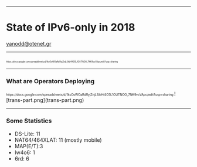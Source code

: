 
---
# State of IPv6-only in 2018
yanodd@otenet.gr

---
<span style="font-size:0.4em">
https://docs.google.com/spreadsheets/d/1ksOoWOaRdRyjZnjLSikHf4O5L1OUTNOO_7NK9vcVApc/edit?usp=sharing
</span>

---
### What are Operators Deploying
<span style="font-size:0.6em">
https://docs.google.com/spreadsheets/d/1ksOoWOaRdRyjZnjLSikHf4O5L1OUTNOO_7NK9vcVApc/edit?usp=sharing
</span>
![trans-part.png](trans-part.png)

---
### Some Statistics

- DS-Lite: 11
- NAT64/464XLAT: 11 (mostly mobile)
- MAP(E/T):3
- lw4o6: 1
- 6rd: 6
